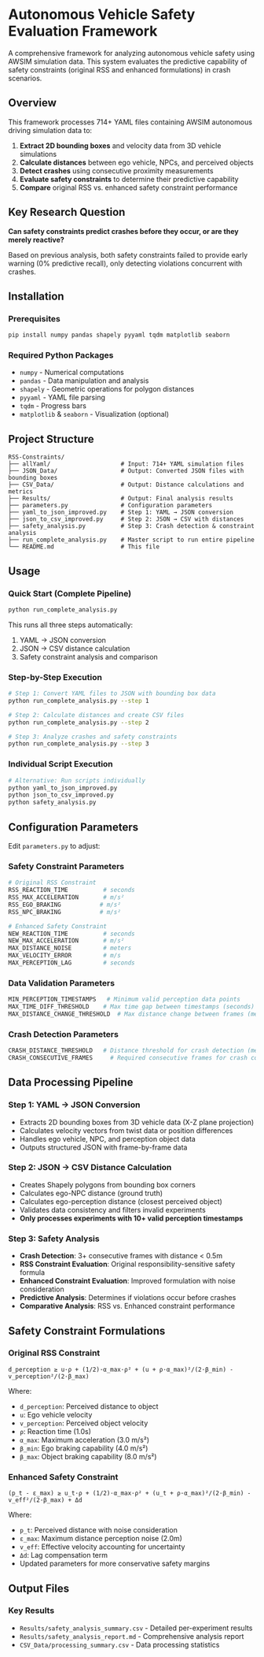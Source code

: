 # Autonomous Vehicle Safety Evaluation Framework

A comprehensive framework for analyzing autonomous vehicle safety using AWSIM simulation data. This system evaluates the predictive capability of safety constraints (original RSS and enhanced formulations) in crash scenarios.

## Overview

This framework processes 714+ YAML files containing AWSIM autonomous driving simulation data to:

1. **Extract 2D bounding boxes** and velocity data from 3D vehicle simulations
2. **Calculate distances** between ego vehicle, NPCs, and perceived objects
3. **Detect crashes** using consecutive proximity measurements
4. **Evaluate safety constraints** to determine their predictive capability
5. **Compare** original RSS vs. enhanced safety constraint performance

## Key Research Question

**Can safety constraints predict crashes before they occur, or are they merely reactive?**

Based on previous analysis, both safety constraints failed to provide early warning (0% predictive recall), only detecting violations concurrent with crashes.

## Installation

### Prerequisites

```bash
pip install numpy pandas shapely pyyaml tqdm matplotlib seaborn
```

### Required Python Packages
- `numpy` - Numerical computations
- `pandas` - Data manipulation and analysis
- `shapely` - Geometric operations for polygon distances
- `pyyaml` - YAML file parsing
- `tqdm` - Progress bars
- `matplotlib` & `seaborn` - Visualization (optional)

## Project Structure

```
RSS-Constraints/
├── allYaml/                    # Input: 714+ YAML simulation files
├── JSON_Data/                  # Output: Converted JSON files with bounding boxes
├── CSV_Data/                   # Output: Distance calculations and metrics
├── Results/                    # Output: Final analysis results
├── parameters.py               # Configuration parameters
├── yaml_to_json_improved.py    # Step 1: YAML → JSON conversion
├── json_to_csv_improved.py     # Step 2: JSON → CSV with distances
├── safety_analysis.py          # Step 3: Crash detection & constraint analysis
├── run_complete_analysis.py    # Master script to run entire pipeline
└── README.md                   # This file
```

## Usage

### Quick Start (Complete Pipeline)

```bash
python run_complete_analysis.py
```

This runs all three steps automatically:
1. YAML → JSON conversion
2. JSON → CSV distance calculation
3. Safety constraint analysis and comparison

### Step-by-Step Execution

```bash
# Step 1: Convert YAML files to JSON with bounding box data
python run_complete_analysis.py --step 1

# Step 2: Calculate distances and create CSV files
python run_complete_analysis.py --step 2

# Step 3: Analyze crashes and safety constraints
python run_complete_analysis.py --step 3
```

### Individual Script Execution

```bash
# Alternative: Run scripts individually
python yaml_to_json_improved.py
python json_to_csv_improved.py
python safety_analysis.py
```

## Configuration Parameters

Edit `parameters.py` to adjust:

### Safety Constraint Parameters
```python
# Original RSS Constraint
RSS_REACTION_TIME          # seconds
RSS_MAX_ACCELERATION       # m/s²
RSS_EGO_BRAKING           # m/s²
RSS_NPC_BRAKING           # m/s²

# Enhanced Safety Constraint
NEW_REACTION_TIME          # seconds
NEW_MAX_ACCELERATION       # m/s²
MAX_DISTANCE_NOISE         # meters
MAX_VELOCITY_ERROR         # m/s
MAX_PERCEPTION_LAG         # seconds
```

### Data Validation Parameters
```python
MIN_PERCEPTION_TIMESTAMPS   # Minimum valid perception data points
MAX_TIME_DIFF_THRESHOLD    # Max time gap between timestamps (seconds)
MAX_DISTANCE_CHANGE_THRESHOLD  # Max distance change between frames (meters)
```

### Crash Detection Parameters
```python
CRASH_DISTANCE_THRESHOLD   # Distance threshold for crash detection (meters)
CRASH_CONSECUTIVE_FRAMES     # Required consecutive frames for crash confirmation
```

## Data Processing Pipeline

### Step 1: YAML → JSON Conversion
- Extracts 2D bounding boxes from 3D vehicle data (X-Z plane projection)
- Calculates velocity vectors from twist data or position differences
- Handles ego vehicle, NPC, and perception object data
- Outputs structured JSON with frame-by-frame data

### Step 2: JSON → CSV Distance Calculation
- Creates Shapely polygons from bounding box corners
- Calculates ego-NPC distance (ground truth)
- Calculates ego-perception distance (closest perceived object)
- Validates data consistency and filters invalid experiments
- **Only processes experiments with 10+ valid perception timestamps**

### Step 3: Safety Analysis
- **Crash Detection**: 3+ consecutive frames with distance < 0.5m
- **RSS Constraint Evaluation**: Original responsibility-sensitive safety formula
- **Enhanced Constraint Evaluation**: Improved formulation with noise consideration
- **Predictive Analysis**: Determines if violations occur before crashes
- **Comparative Analysis**: RSS vs. Enhanced constraint performance

## Safety Constraint Formulations

### Original RSS Constraint
```
d_perception ≥ u·ρ + (1/2)·α_max·ρ² + (u + ρ·α_max)²/(2·β_min) - v_perception²/(2·β_max)
```

Where:
- `d_perception`: Perceived distance to object
- `u`: Ego vehicle velocity
- `v_perception`: Perceived object velocity
- `ρ`: Reaction time (1.0s)
- `α_max`: Maximum acceleration (3.0 m/s²)
- `β_min`: Ego braking capability (4.0 m/s²)
- `β_max`: Object braking capability (8.0 m/s²)

### Enhanced Safety Constraint
```
(p_t - ε_max) ≥ u_t·ρ + (1/2)·α_max·ρ² + (u_t + ρ·α_max)²/(2·β_min) - v_eff²/(2·β_max) + Δd
```

Where:
- `p_t`: Perceived distance with noise consideration
- `ε_max`: Maximum distance perception noise (2.0m)
- `v_eff`: Effective velocity accounting for uncertainty
- `Δd`: Lag compensation term
- Updated parameters for more conservative safety margins

## Output Files

### Key Results
- `Results/safety_analysis_summary.csv` - Detailed per-experiment results
- `Results/safety_analysis_report.md` - Comprehensive analysis report
- `CSV_Data/processing_summary.csv` - Data processing statistics
